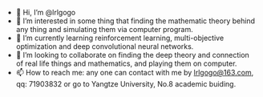- 👋 Hi, I’m @lrlgogo
- 👀 I’m interested in some thing that finding the mathematic theory behind any thing and simulating them via computer program.
- 🌱 I’m currently learning reinforcement learning, multi-objective optimization and deep convolutional neural networks.
- 💞️ I’m looking to collaborate on finding the deep theory and connection of real life things and mathematics, and playing them on computer.
- 📫 How to reach me: any one can contact with me by lrlgogo@163.com, qq: 71903832 or go to Yangtze University, No.8 academic buiding.

<!---
lrlgogo/lrlgogo is a ✨ special ✨ repository because its `README.md` (this file) appears on your GitHub profile.
You can click the Preview link to take a look at your changes.
--->
